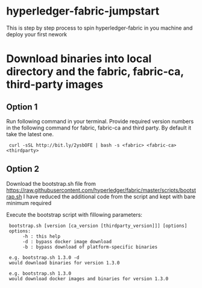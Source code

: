 # hyperledger-fabric-jumpstart
This is step by step process to spin hyperledger-fabric in you machine and deploy your first nework

# Download binaries into local directory and the fabric, fabric-ca, third-party images

## Option 1
Run following command in your terminal. Provide required version numbers in the following command for fabric, fabric-ca and third party. By default it take the latest one.
     
     curl -sSL http://bit.ly/2ysbOFE | bash -s <fabric> <fabric-ca> <thirdparty>

## Option 2
Download the bootstrap.sh file from https://raw.githubusercontent.com/hyperledger/fabric/master/scripts/bootstrap.sh
I have reduced the additional code from the script and kept with bare minimum required

Execute the bootstrap script with fillowing parameters:
     
     bootstrap.sh [version [ca_version [thirdparty_version]]] [options]
     options:
          -h : this help
          -d : bypass docker image download
          -b : bypass download of platform-specific binaries

     e.g. bootstrap.sh 1.3.0 -d
     would download binaries for version 1.3.0

     e.g. bootstrap.sh 1.3.0
     would download docker images and binaries for version 1.3.0